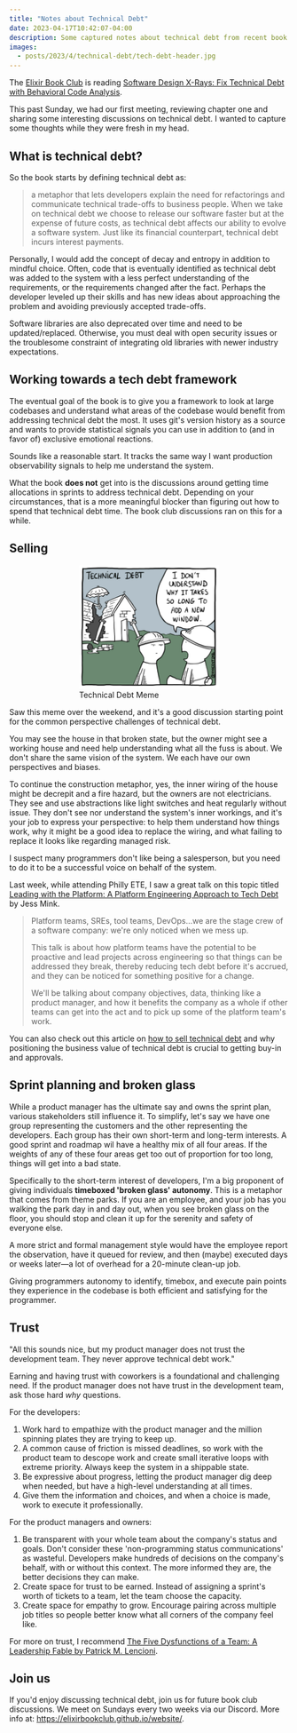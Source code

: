 ```yaml
---
title: "Notes about Technical Debt"
date: 2023-04-17T10:42:07-04:00
description: Some captured notes about technical debt from recent book club discussions.
images:
  - posts/2023/4/technical-debt/tech-debt-header.jpg
---
```


The [Elixir Book Club][2] is reading [Software Design X-Rays:
Fix Technical Debt with Behavioral Code Analysis][1]. 

[1]: https://pragprog.com/titles/atevol/software-design-x-rays/
[2]: https://elixirbookclub.github.io/website/

This past Sunday, we had our first meeting, reviewing chapter one and sharing some interesting discussions on technical debt. I wanted to capture some thoughts while they were fresh in my head. 

## What is technical debt?

So the book starts by defining technical debt as:

> a metaphor that lets developers explain the need for refactorings and communicate technical trade-offs to business people. When we take on technical debt we choose to release our software faster but at the expense of future costs, as technical debt affects our ability to evolve a software system. Just like its financial counterpart, technical debt incurs interest payments.

Personally, I would add the concept of decay and entropy in addition to mindful choice. Often, code that is eventually identified as technical debt was added to the system with a less perfect understanding of the requirements, or the requirements changed after the fact. Perhaps the developer leveled up their skills and has new ideas about approaching the problem and avoiding previously accepted trade-offs. 

Software libraries are also deprecated over time and need to be updated/replaced. Otherwise, you must deal with open security issues or the troublesome constraint of integrating old libraries with newer industry expectations.

## Working towards a tech debt framework

The eventual goal of the book is to give you a framework to look at large codebases and understand what areas of the codebase would benefit from addressing technical debt the most. It uses git's version history as a source and wants to provide statistical signals you can use in addition to (and in favor of) exclusive emotional reactions.

Sounds like a reasonable start. It tracks the same way I want production observability signals to help me understand the system.

What the book **does not** get into is the discussions around getting time allocations in sprints to address technical debt. Depending on your circumstances, that is a more meaningful blocker than figuring out how to spend that technical debt time. The book club discussions ran on this for a while.

## Selling 

<figure style="width: 50%; margin: 0 auto;">
<img src= "tech-debt-meme.jpg" alt= "Construction worker in front of a very broken house being asked why it takes so long to add a new window." data-action=" zoom"/>
<figcaption>Technical Debt Meme</figcaption>
</figure>

Saw this meme over the weekend, and it's a good discussion starting point for the common perspective challenges of technical debt. 

You may see the house in that broken state, but the owner might see a working house and need help understanding what all the fuss is about. We don't share the same vision of the system. We each have our own perspectives and biases.

To continue the construction metaphor, yes, the inner wiring of the house might be decrepit and a fire hazard, but the owners are not electricians. They see and use abstractions like light switches and heat regularly without issue. They don't see nor understand the system's inner workings, and it's your job to express your perspective: to help them understand how things work, why it might be a good idea to replace the wiring, and what failing to replace it looks like regarding managed risk.

I suspect many programmers don't like being a salesperson, but you need to do it to be a successful voice on behalf of the system.

Last week, while attending Philly ETE, I saw a great talk on this topic titled [Leading with the Platform: A Platform Engineering Approach to Tech Debt][3] by Jess Mink.

[3]: https://www.youtube.com/watch?v=q1KL4n1I5Fs

> Platform teams, SREs, tool teams, DevOps…we are the stage crew of a software company: we're only noticed when we mess up. 
> 
> This talk is about how platform teams have the potential to be proactive and lead projects across engineering so that things can be addressed they break, thereby reducing tech debt before it's accrued, and they can be noticed for something positive for a change. 
> 
> We'll be talking about company objectives, data, thinking like a product manager, and how it benefits the company as a whole if other teams can get into the act and to pick up some of the platform team's work.

You can also check out this article on [how to sell technical debt][4] and why positioning the business value of technical debt is crucial to getting buy-in and approvals.

[4]: https://thoughtbot.com/blog/selling-technical-debt-to-the-business

## Sprint planning and broken glass

While a product manager has the ultimate say and owns the sprint plan, various stakeholders still influence it. To simplify, let's say we have one group representing the customers and the other representing the developers. Each group has their own short-term and long-term interests. A good sprint and roadmap wil have a healthy mix of all four areas. If the weights of any of these four areas get too out of proportion for too long, things will get into a bad state.

Specifically to the short-term interest of developers, I'm a big proponent of giving individuals **timeboxed 'broken glass' autonomy**. This is a metaphor that comes from theme parks. If you are an employee, and your job has you walking the park day in and day out, when you see broken glass on the floor, you should stop and clean it up for the serenity and safety of everyone else. 

A more strict and formal management style would have the employee report the observation, have it queued for review, and then (maybe) executed days or weeks later—a lot of overhead for a 20-minute clean-up job.

Giving programmers autonomy to identify, timebox, and execute pain points they experience in the codebase is both efficient and satisfying for the programmer.

## Trust

"All this sounds nice, but my product manager does not trust the development team. They never approve technical debt work."

Earning and having trust with coworkers is a foundational and challenging need. If the product manager does not have trust in the development team, ask those hard _why_ questions.

For the developers:

1. Work hard to empathize with the product manager and the million spinning plates they are trying to keep up.
2. A common cause of friction is missed deadlines, so work with the product team to descope work and create small iterative loops with extreme priority. Always keep the system in a shippable state.
3. Be expressive about progress, letting the product manager dig deep when needed, but have a high-level understanding at all times.
4. Give them the information and choices, and when a choice is made, work to execute it professionally.

For the product managers and owners: 

1. Be transparent with your whole team about the company's status and goals. Don't consider these 'non-programming status communications' as wasteful. Developers make hundreds of decisions on the company's behalf, with or without this context. The more informed they are, the better decisions they can make. 
2. Create space for trust to be earned. Instead of assigning a sprint's worth of tickets to a team, let the team choose the capacity.
3. Create space for empathy to grow. Encourage pairing across multiple job titles so people better know what all corners of the company feel like.

For more on trust, I recommend [The Five Dysfunctions of a Team: A Leadership Fable by Patrick M. Lencioni][5]. 

[5]: https://bookshop.org/p/books/the-five-dysfunctions-of-a-team-a-leadership-fable-patrick-m-lencioni/9742373

## Join us

If you'd enjoy discussing technical debt, join us for future book club discussions. We meet on Sundays every two weeks via our Discord. More info at: <https://elixirbookclub.github.io/website/>.
